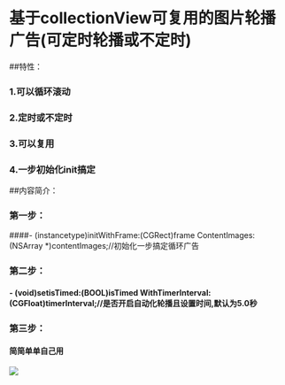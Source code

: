 # 基于collectionView可复用的图片轮播广告(可定时轮播或不定时)

##特性：
### 1.可以循环滚动
### 2.定时或不定时
### 3.可以复用
### 4.一步初始化init搞定

##内容简介：
### 第一步：
####- (instancetype)initWithFrame:(CGRect)frame ContentImages:(NSArray *)contentImages;//初始化一步搞定循环广告
### 第二步：
####  - (void)setisTimed:(BOOL)isTimed WithTimerInterval:(CGFloat)timerInterval;//是否开启自动化轮播且设置时间,默认为5.0秒

### 第三步：
#### 简简单单自己用

![](http://chuantu.biz/t2/20/1448336111x-1376440232.png)
